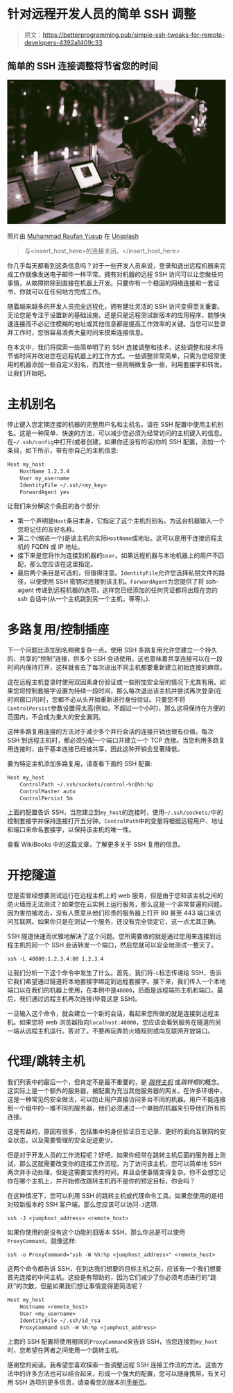 # 针对远程开发人员的简单 SSH 调整

> 原文：<https://betterprogramming.pub/simple-ssh-tweaks-for-remote-developers-4392a1409c33>

## 简单的 SSH 连接调整将节省您的时间

![](img/7621b782ad2a8f5004e1d8d59e534429.png)

照片由 [Muhammad Raufan Yusup](https://unsplash.com/@muhraufan?utm_source=unsplash&utm_medium=referral&utm_content=creditCopyText) 在 [Unsplash](https://unsplash.com/s/photos/internet?utm_source=unsplash&utm_medium=referral&utm_content=creditCopyText)

> 与<insert_host_here>的连接关闭。</insert_host_here>

你几乎每天都看到这条信息吗？对于一些开发人员来说，登录和退出远程机器来完成工作就像发送电子邮件一样平常。拥有对机器的远程 SSH 访问可以让您做任何事情，从故障排除到直接在机器上开发。只要你有一个稳固的网络连接和一套证书，你就可以在任何地方完成工作。

随着越来越多的开发人员完全远程化，拥有健壮灵活的 SSH 访问变得至关重要。无论您是专注于设置新的基础设施，还是只是远程测试新版本的应用程序，能够快速连接而不必记住模糊的地址或其他信息都是提高工作效率的关键。当您可以登录并工作时，您很容易浪费大量时间来摸索连接信息。

在本文中，我们将探索一些简单明了的 SSH 连接调整和技术，这些调整和技术将节省时间并改进您在远程机器上的工作方式。一些调整非常简单，只需为您经常使用的机器添加一些自定义别名，而其他一些则稍微复杂一些，利用套接字和转发。让我们开始吧。

# 主机别名

停止键入您定期连接的机器的完整用户名和主机名。请在 SSH 配置中使用主机别名。这是一种简单、快速的方法，可以减少您必须为经常访问的主机键入的信息。在`~/.ssh/config`中打开(或者创建，如果你还没有的话)你的 SSH 配置，添加一个条目，如下所示，带有你自己的主机信息:

```
Host my_host
    HostName 1.2.3.4
    User my_username
    IdentityFile ~/.ssh/<my_key>
    ForwardAgent yes
```

让我们来分解这个条目的各个部分:

*   第一个声明是`Host`条目本身，它指定了这个主机的别名。为这台机器输入一个您将记住的友好名称。
*   第二个(缩进一个)是该主机的实际`HostName`或地址。这可以是用于连接远程主机的 FQDN 或 IP 地址。
*   接下来是您将作为连接到机器的`User`。如果远程机器与本地机器上的用户不匹配，那么您应该在这里指定。
*   最后两个条目是可选的，但值得注意。`IdentityFile`允许您选择私钥文件的路径，以便使用 SSH 密钥对连接到该主机。`ForwardAgent`为您提供了将 ssh-agent 传递到远程机器的选项，这样您已经添加的任何凭证都将出现在您的 ssh 会话中(从一个主机跳到另一个主机，等等)。).

# 多路复用/控制插座

下一个问题比添加别名稍微复杂一点。使用 SSH 多路复用允许您建立一个持久的、共享的“控制”连接，供多个 SSH 会话使用。这也意味着共享连接可以在一段时间内保持打开，这样就省去了每次进出不同主机都要重新建立初始连接的麻烦。

这在远程主机登录时使用双因素身份验证或一些附加安全层的情况下尤其有用。如果您将控制套接字设置为持续一段时间，那么每次退出该主机并尝试再次登录(在时间窗口内)时，您都不必从头开始重新进行身份验证。只要您不将`ControlPersist`参数设置得太高(例如，不超过一个小时)，那么这将保持在方便的范围内，不会成为重大的安全漏洞。

这种多路复用连接的方法对于减少多个并行会话的连接开销也很有价值。每次 SSH 到远程主机时，都必须分配一个端口并建立一个 TCP 连接。当您利用多路复用连接时，由于基本连接已经被共享，因此这种开销会显著降低。

要为特定主机添加多路复用，请查看下面的 SSH 配置:

```
Host my_host
    ControlPath ~/.ssh/sockets/control-%r@%h:%p
    ControlMaster auto
    ControlPersist 5m
```

上面的配置告诉 SSH，当您建立到`my_host`的连接时，使用`~/.ssh/sockets/`中的控制套接字并保持连接打开五分钟。`ControlPath`中的变量将根据远程用户、地址和端口来命名套接字，以保持该主机的唯一性。

查看 WikiBooks 中的这篇文章，了解更多关于 SSH 复用的信息。

# 开挖隧道

您是否曾经想要测试运行在远程主机上的 web 服务，但是由于您和该主机之间的防火墙而无法测试？如果您在云实例上运行服务，那么这是一个非常普遍的问题。因为害怕被攻击，没有人愿意从他们珍贵的服务器上打开 80 甚至 443 端口来访问互联网。如果你只是在测试一个服务，还没有完全锁定它，这一点尤其正确。

SSH 隧道快速而优雅地解决了这个问题。您所需要做的就是通过您用来连接到远程主机的同一个 SSH 会话转发一个端口，然后您就可以安全地测试一整天了。

```
ssh -L 48000:1.2.3.4:80 1.2.3.4
```

让我们分析一下这个命令中发生了什么。首先，我们将`-L`标志传递给 SSH，告诉它我们希望通过隧道将本地套接字绑定到远程套接字。接下来，我们传入一个本地端口以在我们的机器上使用，在本例中是`48000`，后面是远程端的主机和端口。最后，我们通过远程主机再次连接(毕竟这是 SSH)。

一旦输入这个命令，就会建立一个新的会话，看起来您所做的就是连接到远程主机。如果您将 web 浏览器指向`localhost:48000`，您应该会看到服务在隧道的另一端从远程主机运行。答对了。不要再玩弄防火墙规则或向互联网开放端口。

# 代理/跳转主机

我们列表中的最后一个，但肯定不是最不重要的，是 [*跳转主机*](https://en.wikipedia.org/wiki/Jump_server) 或*跳转框*的概念。这实际上是一个额外的服务器，被配置为充当其他服务器的网关。在许多环境中，这是一种常见的安全做法，可以防止用户直接访问多台不同的机器。用户不能连接到一个组中的一堆不同的服务器，他们必须通过一个单独的机器来引导他们所有的连接。

这是有益的，原因有很多，包括集中的身份验证日志记录、更好的面向互联网的安全状态，以及需要管理的安全足迹更少。

但是对于开发人员的工作流程呢？好吧，如果你经常在跳转主机后面的服务器上测试，那么这就需要改变你的连接工作流程。为了访问该主机，您可以简单地 SSH 两次并手动处理，但是这需要宝贵的时间，并且会使事情变得复杂。你不会想忘记你在哪个主机上，并开始修改跳转主机而不是你的预定目标，你会吗？

在这种情况下，您可以利用 SSH 的跳转主机或代理命令工具。如果您使用的是相对较新版本的 SSH 客户端，那么您应该可以访问`-J`选项:

```
ssh -J <jumphost_address> <remote_host>
```

如果你使用的是没有这个功能的旧版本 SSH，那么你总是可以使用`ProxyCommand`，就像这样:

```
ssh -o ProxyCommand="ssh -W %h:%p <jumphost_address>" <remote_host>
```

这两个命令都告诉 SSH，在到达我们想要的目标主机之前，应该有一个我们想要首先连接的中间主机。这些是有帮助的，因为它们减少了你必须考虑进行的“跳跃”的次数，但是如果我们想让事情变得更简洁呢？

```
Host my_host
    Hostname <remote_host>
    User <my_username>
    IdentityFile ~/.ssh/id_rsa
    ProxyCommand ssh -W %h:%p <jumphost_address>
```

上面的 SSH 配置将使用相同的`ProxyCommand`来告诉 SSH，当您连接到`my_host`时，您希望在两者之间使用一个跳转主机。

感谢您的阅读。我希望您喜欢探索一些调整远程 SSH 连接工作流的方法。这些方法中的许多方法也可以结合起来，形成一个强大的配置，您可以随身携带。有关可用 SSH 选项的更多信息，请查看您的版本的[手册页](https://linux.die.net/man/1/ssh)。